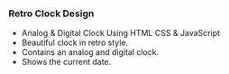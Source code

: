 ### Retro Clock Design

- Analog & Digital Clock Using HTML CSS & JavaScript
- Beautiful clock in retro style.
- Contains an analog and digital clock.
- Shows the current date.

